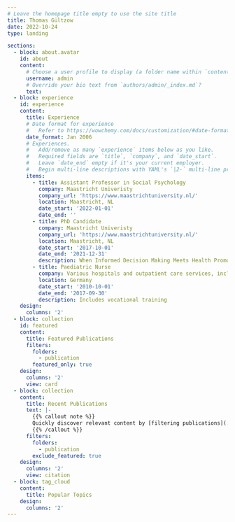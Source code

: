 ```yaml
---
# Leave the homepage title empty to use the site title
title: Thomas Gültzow
date: 2022-10-24
type: landing

sections:
  - block: about.avatar
    id: about
    content:
      # Choose a user profile to display (a folder name within `content/authors/`)
      username: admin
      # Override your bio text from `authors/admin/_index.md`?
      text:
  - block: experience
    id: experience
    content:
      title: Experience
      # Date format for experience
      #   Refer to https://wowchemy.com/docs/customization/#date-format
      date_format: Jan 2006
      # Experiences.
      #   Add/remove as many `experience` items below as you like.
      #   Required fields are `title`, `company`, and `date_start`.
      #   Leave `date_end` empty if it's your current employer.
      #   Begin multi-line descriptions with YAML's `|2-` multi-line prefix.
      items:
        - title: Assistant Professor in Social Psychology
          company: Maastricht Univeristy
          company_url: 'https://www.maastrichtuniversity.nl/'
          location: Maastricht, NL
          date_start: '2022-01-01'
          date_end: ''
        - title: PhD Candidate
          company: Maastricht Univeristy
          company_url: 'https://www.maastrichtuniversity.nl/'
          location: Maastricht, NL
          date_start: '2017-10-01'
          date_end: '2021-12-31'
          description: When Informed Decision Making Meets Health Promotion – An integration of both areas based on the example of smoking cessation
        - title: Paediatric Nurse
          company: Various hospitals and outpatient care services, including Clinics of Cologne (Kinderkrankenhaus Amsterdamer Straße
          location: Germany
          date_start: '2010-10-01'
          date_end: '2017-09-30'
          description: Includes vocational training
    design:
      columns: '2'
  - block: collection
    id: featured
    content:
      title: Featured Publications
      filters:
        folders:
          - publication
        featured_only: true
    design:
      columns: '2'
      view: card
  - block: collection
    content:
      title: Recent Publications
      text: |-
        {{% callout note %}}
        Quickly discover relevant content by [filtering publications](./publication/).
        {{% /callout %}}
      filters:
        folders:
          - publication
        exclude_featured: true
    design:
      columns: '2'
      view: citation
  - block: tag_cloud
    content:
      title: Popular Topics
    design:
      columns: '2'
---
```

